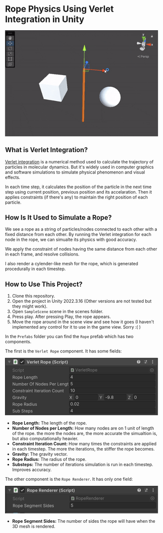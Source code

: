 # Rope Physics Using Verlet Integration in Unity
![Verlet Demo GIF](./SampleGIF.gif)
## What is Verlet Integration?
[Verlet integration](https://en.wikipedia.org/wiki/Verlet_integration) is a numerical method used to calculate the trajectory of particles in molecular dynamics. But it's widely used in computer graphics and software simulations to simulate physical phenomenon and visual effects.

In each time step, it calculates the position of the particle in the next time step using current position, previous position and its accelaration. Then it applies constraints (if there's any) to maintain the right position of each particle.

## How Is It Used to Simulate a Rope?
We see a rope as a string of particles/nodes connected to each other with a fixed distance from each other. By running the Verlet integration for each node in the rope, we can simualte its physics with good accuracy.

We apply the constraint of nodes having the same distance from each other in each frame, and resolve collisions.

I also render a cylender-like mesh for the rope, which is generated procedurally in each timestep.

## How to Use This Project?

1. Clone this repository.
2. Open the project in Unity 2022.3.16 (Other versions are not tested but they might work).
3. Open `SampleScene` scene in the scenes folder.
4. Press play. After pressing Play, the rope appears.
5. Move the rope around in the scene view and see how it goes (I haven't implemented any control for it to use in the game view. Sorry :( )

In the `Prefabs` folder you can find the `Rope` prefab which has two components.

The first is the `Verlet Rope` component. It has some fields:

![Verlet Rope Component](./VerletRope.png)
* **Rope Length:** The length of the rope.
* **Number of Nodes per Length:** How many nodes are on 1 unit of length of the rope. the more the nodes are, the more accurate the simualtion is, but also computationally heavier.
* **Constraint Iteration Count:** How many times the constraints are applied in each timestep. The more the iterations, the stiffer the rope becomes.
* **Gravity:** The gravity vector.
* **Rope Radius:** The radius of the rope.
* **Substeps:** The number of iterations simulation is run in each timestep. Improves accuracy.

The other component is the `Rope Renderer`. It has only one field:

![Rope Renderer Component](./RopeRenderer.png)

* **Rope Segment Sides:** The number of sides the rope will have when the 3D mesh is rendered.

